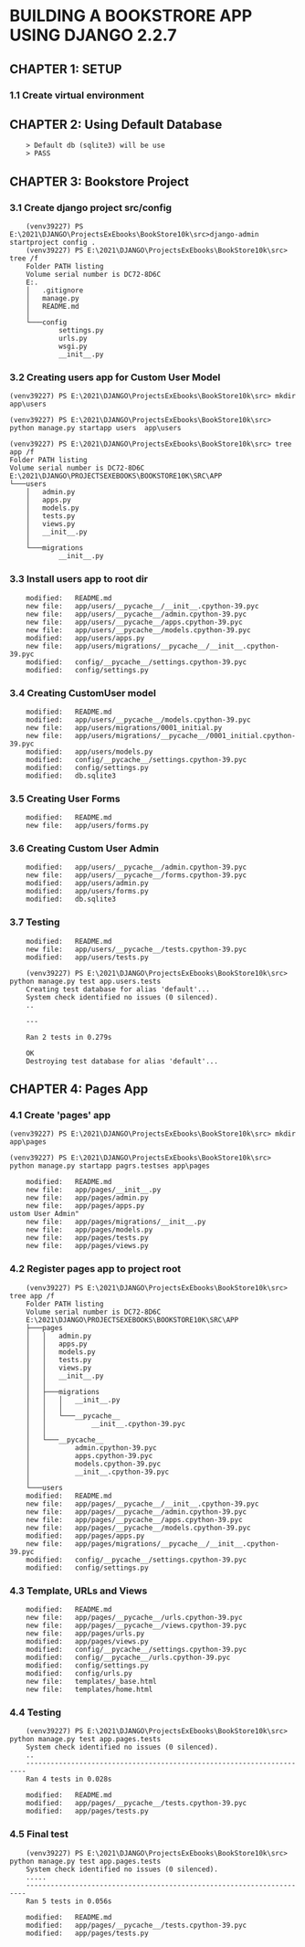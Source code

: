 # BUILDING A BOOKSTRORE APP USING DJANGO 2.2.7

## CHAPTER 1: SETUP

### 1.1 Create virtual environment

## CHAPTER 2: Using Default Database

        > Default db (sqlite3) will be use
        > PASS

## CHAPTER 3: Bookstore Project

### 3.1 Create django project src/config

        (venv39227) PS E:\2021\DJANGO\ProjectsExEbooks\BookStore10k\src>django-admin startproject config .
        (venv39227) PS E:\2021\DJANGO\ProjectsExEbooks\BookStore10k\src> tree /f
        Folder PATH listing
        Volume serial number is DC72-8D6C
        E:.
        │   .gitignore
        │   manage.py
        │   README.md
        │
        └───config
                settings.py
                urls.py
                wsgi.py
                __init__.py

### 3.2 Creating users app for Custom User Model

    (venv39227) PS E:\2021\DJANGO\ProjectsExEbooks\BookStore10k\src> mkdir app\users

    (venv39227) PS E:\2021\DJANGO\ProjectsExEbooks\BookStore10k\src> python manage.py startapp users  app\users

    (venv39227) PS E:\2021\DJANGO\ProjectsExEbooks\BookStore10k\src> tree app /f
    Folder PATH listing
    Volume serial number is DC72-8D6C
    E:\2021\DJANGO\PROJECTSEXEBOOKS\BOOKSTORE10K\SRC\APP
    └───users
        │   admin.py
        │   apps.py
        │   models.py
        │   tests.py
        │   views.py
        │   __init__.py
        │
        └───migrations
                __init__.py

### 3.3 Install users app to root dir

        modified:   README.md
        new file:   app/users/__pycache__/__init__.cpython-39.pyc
        new file:   app/users/__pycache__/admin.cpython-39.pyc
        new file:   app/users/__pycache__/apps.cpython-39.pyc
        new file:   app/users/__pycache__/models.cpython-39.pyc
        modified:   app/users/apps.py
        new file:   app/users/migrations/__pycache__/__init__.cpython-39.pyc
        modified:   config/__pycache__/settings.cpython-39.pyc
        modified:   config/settings.py

### 3.4 Creating CustomUser model

        modified:   README.md
        modified:   app/users/__pycache__/models.cpython-39.pyc
        new file:   app/users/migrations/0001_initial.py
        new file:   app/users/migrations/__pycache__/0001_initial.cpython-39.pyc
        modified:   app/users/models.py
        modified:   config/__pycache__/settings.cpython-39.pyc
        modified:   config/settings.py
        modified:   db.sqlite3

### 3.5 Creating User Forms

        modified:   README.md
        new file:   app/users/forms.py

### 3.6 Creating Custom User Admin

        modified:   app/users/__pycache__/admin.cpython-39.pyc
        new file:   app/users/__pycache__/forms.cpython-39.pyc
        modified:   app/users/admin.py
        modified:   app/users/forms.py
        modified:   db.sqlite3

### 3.7 Testing

        modified:   README.md
        new file:   app/users/__pycache__/tests.cpython-39.pyc
        modified:   app/users/tests.py

        (venv39227) PS E:\2021\DJANGO\ProjectsExEbooks\BookStore10k\src> python manage.py test app.users.tests
        Creating test database for alias 'default'...
        System check identified no issues (0 silenced).
        ..

        ---

        Ran 2 tests in 0.279s

        OK
        Destroying test database for alias 'default'...

## CHAPTER 4: Pages App

### 4.1 Create 'pages' app

    (venv39227) PS E:\2021\DJANGO\ProjectsExEbooks\BookStore10k\src> mkdir app\pages

    (venv39227) PS E:\2021\DJANGO\ProjectsExEbooks\BookStore10k\src> python manage.py startapp pagrs.testses app\pages

        modified:   README.md
        new file:   app/pages/__init__.py
        new file:   app/pages/admin.py
        new file:   app/pages/apps.py                                                         ustom User Admin"
        new file:   app/pages/migrations/__init__.py
        new file:   app/pages/models.py
        new file:   app/pages/tests.py
        new file:   app/pages/views.py

### 4.2 Register pages app to project root

        (venv39227) PS E:\2021\DJANGO\ProjectsExEbooks\BookStore10k\src> tree app /f
        Folder PATH listing
        Volume serial number is DC72-8D6C
        E:\2021\DJANGO\PROJECTSEXEBOOKS\BOOKSTORE10K\SRC\APP
        ├───pages
        │   │   admin.py
        │   │   apps.py
        │   │   models.py
        │   │   tests.py
        │   │   views.py
        │   │   __init__.py
        │   │
        │   ├───migrations
        │   │   │   __init__.py
        │   │   │
        │   │   └───__pycache__
        │   │           __init__.cpython-39.pyc
        │   │
        │   └───__pycache__
        │           admin.cpython-39.pyc
        │           apps.cpython-39.pyc
        │           models.cpython-39.pyc
        │           __init__.cpython-39.pyc
        │
        └───users
        modified:   README.md
        new file:   app/pages/__pycache__/__init__.cpython-39.pyc
        new file:   app/pages/__pycache__/admin.cpython-39.pyc
        new file:   app/pages/__pycache__/apps.cpython-39.pyc
        new file:   app/pages/__pycache__/models.cpython-39.pyc
        modified:   app/pages/apps.py
        new file:   app/pages/migrations/__pycache__/__init__.cpython-39.pyc
        modified:   config/__pycache__/settings.cpython-39.pyc
        modified:   config/settings.py

### 4.3 Template, URLs and Views

        modified:   README.md
        new file:   app/pages/__pycache__/urls.cpython-39.pyc
        new file:   app/pages/__pycache__/views.cpython-39.pyc
        new file:   app/pages/urls.py
        modified:   app/pages/views.py
        modified:   config/__pycache__/settings.cpython-39.pyc
        modified:   config/__pycache__/urls.cpython-39.pyc
        modified:   config/settings.py
        modified:   config/urls.py
        new file:   templates/_base.html
        new file:   templates/home.html

### 4.4 Testing

        (venv39227) PS E:\2021\DJANGO\ProjectsExEbooks\BookStore10k\src> python manage.py test app.pages.tests
        System check identified no issues (0 silenced).
        ..
        ----------------------------------------------------------------------
        Ran 4 tests in 0.028s

        modified:   README.md
        modified:   app/pages/__pycache__/tests.cpython-39.pyc
        modified:   app/pages/tests.py

### 4.5 Final test

        (venv39227) PS E:\2021\DJANGO\ProjectsExEbooks\BookStore10k\src> python manage.py test app.pages.tests
        System check identified no issues (0 silenced).
        .....
        ----------------------------------------------------------------------
        Ran 5 tests in 0.056s

        modified:   README.md
        modified:   app/pages/__pycache__/tests.cpython-39.pyc
        modified:   app/pages/tests.py